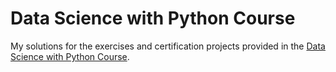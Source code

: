 # Data Science with Python Course 

My solutions for the exercises and certification projects provided in the [Data Science with Python Course](https://rmotr.com/data-science-python-course). 
